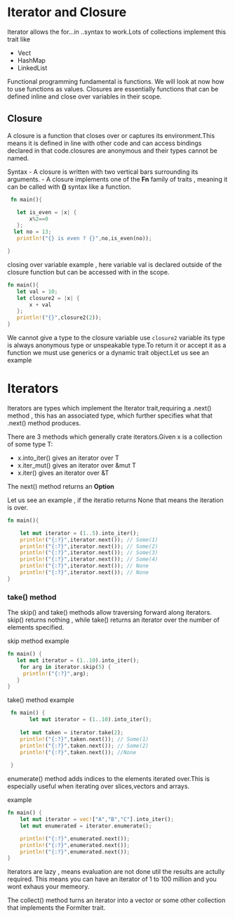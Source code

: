 # Iterator and Closure

Iterator allows the for...in ..syntax to work.Lots of collections implement this trait like

- Vect
- HashMap
- LinkedList

Functional programming fundamental is functions. We will look at now how to use functions as values. Closures are essentially functions that can be defined inline and close over variables in their scope.

## Closure

 A closure is a function that closes over or captures its environment.This means it is defined in line with other code and can access bindings declared in that code.closures are anonymous and their types cannot be named.

  Syntax
    - A closure is written with two vertical bars surrounding its arguments.
    - A closure implements one of the **Fn** family of traits , meaning it can be called with **()** syntax like a function.


 ```rust
  fn main(){

    let is_even = |x| {
        x%2==0
    };
   let no = 13;
    println!("{} is even ? {}",no,is_even(no));

}


 ```

 closing over variable  example , here variable val is declared outside of the closure function but can be accessed with in the scope.

 ```rust
 fn main(){
    let val = 10;
    let closure2 = |x| {
        x + val
    };
    println!("{}",closure2(2));
}

 ```

 We cannot give a type to the closure variable use `closure2` variable its type is always anonymous type or unspeakable type.To return it or accept it as a function we must use generics or a dynamic trait object.Let us see an example

# Iterators

Iterators are types which implement the Iterator trait,requiring a .next() method , this has an associated type, which further specifies what that .next() method produces.

There are 3 methods which generally crate iterators.Given x is a collection of some type T:
- x.into_iter() gives an iterator over T
- x.iter_mut() gives an iterator over &mut T
- x.iter() gives an iterator over &T

The next() method returns an **Option**

Let us see an example , if the iteratio returns None that means the iteration is over.

```rust
fn main(){

    let mut iterator = (1..5).into_iter();
    println!("{:?}",iterator.next()); // Some(1)
    println!("{:?}",iterator.next()); // Some(2)
    println!("{:?}",iterator.next()); // Some(3)
    println!("{:?}",iterator.next()); // Some(4)
    println!("{:?}",iterator.next()); // None
    println!("{:?}",iterator.next()); // None
}

```

### take() method

The skip() and take() methods allow traversing forward along iterators.
skip() returns nothing , while take() returns an iterator over the number of
elements specified.

skip method example

```rust
fn main() {
   let mut iterator = (1..10).into_iter();
    for arg in iterator.skip(5) {
     println!("{:?}",arg);
   }
}

```

take() method example

```rust
 fn main() {
       let mut iterator = (1..10).into_iter();
    
    let mut taken = iterator.take(2); 
    println!("{:?}",taken.next()); // Some(1)
    println!("{:?}",taken.next()); // Some(2)
    println!("{:?}",taken.next()); //None
  
 }

```

enumerate() method adds indices to the elements iterated over.This is especially useful when iterating over slices,vectors and arrays.

example
```rust
fn main() {
    let mut iterator = vec!["A","B","C"].into_iter();
    let mut enumerated = iterator.enumerate();

    println!("{:?}",enumerated.next());
    println!("{:?}",enumerated.next());
    println!("{:?}",enumerated.next());
}

```

Iterators are lazy , means evaluation are not done util the results are actully required. This means you can have an iterator of 1 to 100 million and you wont exhaus your memeory.

The collect() method turns an iterator into a vector or some other collection that implements the Formlter trait.